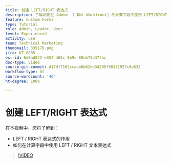 ```yaml
---
title: 创建 LEFT/RIGHT 表达式
description: 了解如何在 Adobe  [!DNL Workfront] 的计算字段中使用 LEFT/RIGHT 表达式。
feature: Custom Forms
type: Tutorial
role: Admin, Leader, User
level: Experienced
activity: use
team: Technical Marketing
thumbnail: 335179.png
jira: KT-8885
exl-id: 6d0ad842-e354-465c-8b9c-88eb75d47fbc
doc-type: video
source-git-commit: d17df7162ccaab6b62db34209f50131927c0a532
workflow-type: ht
source-wordcount: '46'
ht-degree: 100%

---
```


# 创建 LEFT/RIGHT 表达式

在本视频中，您将了解到：

* LEFT / RIGHT 表达式的作用
* 如何在计算字段中使用 LEFT / RIGHT 文本表达式

>[!VIDEO](https://video.tv.adobe.com/v/3417119/?quality=12&learn=on&enablevpops&captions=chi_hans)
